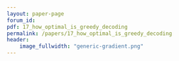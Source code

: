 ```yaml
---
layout: paper-page
forum_id: 
pdf: 17_how_optimal_is_greedy_decoding
permalink: /papers/17_how_optimal_is_greedy_decoding
header:
    image_fullwidth: "generic-gradient.png"
---
```

